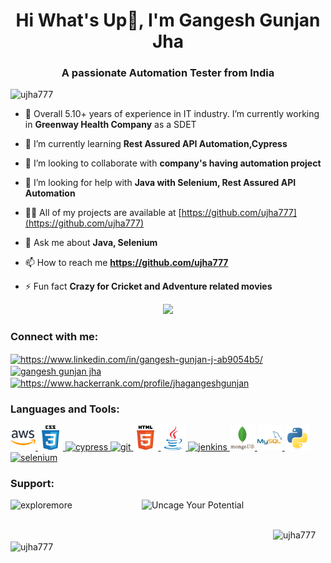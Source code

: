 <h1 align="center">Hi What's Up👋, I'm Gangesh Gunjan Jha</h1>
<h3 align="center">A passionate Automation Tester from India</h3>

<p align="left"> <img src="https://komarev.com/ghpvc/?username=ujha777&label=Profile%20views&color=0e75b6&style=flat" alt="ujha777" /> </p>

- 🔭 Overall 5.10+ years of experience in IT industry. I’m currently working in **Greenway Health Company** as a SDET

- 🌱 I’m currently learning **Rest Assured API Automation,Cypress**

- 👯 I’m looking to collaborate with **company's having automation project**

- 🤝 I’m looking for help with **Java with Selenium, Rest Assured API Automation**

- 👨‍💻 All of my projects are available at [https://github.com/ujha777](https://github.com/ujha777)

- 💬 Ask me about **Java, Selenium**

- 📫 How to reach me **https://github.com/ujha777**

- ⚡ Fun fact **Crazy for Cricket and Adventure related movies**

<div align="center">
  <img height="200" src="https://cdn.dribbble.com/users/2131993/screenshots/4948736/thoughtworks-gif_dribbble.gif"  />
</div>

###

###


###

###

<h3 align="left">Connect with me:</h3>
<p align="left">
<a href="https://linkedin.com/in/https://www.linkedin.com/in/gangesh-gunjan-j-ab9054b5/" target="blank"><img align="center" src="https://raw.githubusercontent.com/rahuldkjain/github-profile-readme-generator/master/src/images/icons/Social/linked-in-alt.svg" alt="https://www.linkedin.com/in/gangesh-gunjan-j-ab9054b5/" height="30" width="40" /></a>
<a href="https://www.hackerrank.com/gangesh gunjan jha" target="blank"><img align="center" src="https://raw.githubusercontent.com/rahuldkjain/github-profile-readme-generator/master/src/images/icons/Social/hackerrank.svg" alt="gangesh gunjan jha" height="30" width="40" /></a>
<a href="https://www.hackerearth.com/https://www.hackerrank.com/profile/jhagangeshgunjan" target="blank"><img align="center" src="https://raw.githubusercontent.com/rahuldkjain/github-profile-readme-generator/master/src/images/icons/Social/hackerearth.svg" alt="https://www.hackerrank.com/profile/jhagangeshgunjan" height="30" width="40" /></a>
</p>

<h3 align="left">Languages and Tools:</h3>
<p align="left"> <a href="https://aws.amazon.com" target="_blank" rel="noreferrer"> <img src="https://raw.githubusercontent.com/devicons/devicon/master/icons/amazonwebservices/amazonwebservices-original-wordmark.svg" alt="aws" width="40" height="40"/> </a> <a href="https://www.w3schools.com/css/" target="_blank" rel="noreferrer"> <img src="https://raw.githubusercontent.com/devicons/devicon/master/icons/css3/css3-original-wordmark.svg" alt="css3" width="40" height="40"/> </a> <a href="https://www.cypress.io" target="_blank" rel="noreferrer"> <img src="https://raw.githubusercontent.com/simple-icons/simple-icons/6e46ec1fc23b60c8fd0d2f2ff46db82e16dbd75f/icons/cypress.svg" alt="cypress" width="40" height="40"/> </a> <a href="https://git-scm.com/" target="_blank" rel="noreferrer"> <img src="https://www.vectorlogo.zone/logos/git-scm/git-scm-icon.svg" alt="git" width="40" height="40"/> </a> <a href="https://www.w3.org/html/" target="_blank" rel="noreferrer"> <img src="https://raw.githubusercontent.com/devicons/devicon/master/icons/html5/html5-original-wordmark.svg" alt="html5" width="40" height="40"/> </a> <a href="https://www.java.com" target="_blank" rel="noreferrer"> <img src="https://raw.githubusercontent.com/devicons/devicon/master/icons/java/java-original.svg" alt="java" width="40" height="40"/> </a> <a href="https://www.jenkins.io" target="_blank" rel="noreferrer"> <img src="https://www.vectorlogo.zone/logos/jenkins/jenkins-icon.svg" alt="jenkins" width="40" height="40"/> </a> <a href="https://www.mongodb.com/" target="_blank" rel="noreferrer"> <img src="https://raw.githubusercontent.com/devicons/devicon/master/icons/mongodb/mongodb-original-wordmark.svg" alt="mongodb" width="40" height="40"/> </a> <a href="https://www.mysql.com/" target="_blank" rel="noreferrer"> <img src="https://raw.githubusercontent.com/devicons/devicon/master/icons/mysql/mysql-original-wordmark.svg" alt="mysql" width="40" height="40"/> </a> <a href="https://www.python.org" target="_blank" rel="noreferrer"> <img src="https://raw.githubusercontent.com/devicons/devicon/master/icons/python/python-original.svg" alt="python" width="40" height="40"/> </a> <a href="https://www.selenium.dev" target="_blank" rel="noreferrer"> <img src="https://raw.githubusercontent.com/detain/svg-logos/780f25886640cef088af994181646db2f6b1a3f8/svg/selenium-logo.svg" alt="selenium" width="40" height="40"/> </a> </p>

<h3 align="left">Support:</h3>
<p><a href="https://www.buymeacoffee.com/exploremore"> <img align="left" src="https://cdn.buymeacoffee.com/buttons/v2/default-yellow.png" height="50" width="210" alt="exploremore" /></a><a href="https://ko-fi.com/Uncage Your Potential"> <img align="left" src="https://cdn.ko-fi.com/cdn/kofi3.png?v=3" height="50" width="210" alt="Uncage Your Potential" /></a></p><br><br>

<p><img align="left" src="https://github-readme-stats.vercel.app/api/top-langs?username=ujha777&show_icons=true&locale=en&layout=compact" alt="ujha777" /></p>

<p>&nbsp;<img align="center" src="https://github-readme-stats.vercel.app/api?username=ujha777&show_icons=true&locale=en" alt="ujha777" /></p>

###
